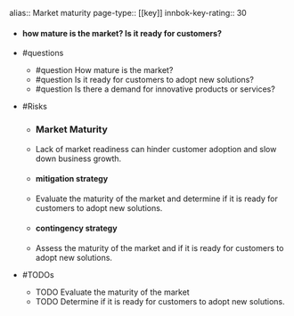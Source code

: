 alias:: Market maturity
page-type:: [[key]]
innbok-key-rating:: 30
- #### how mature is the market? Is it ready for customers?
- #questions
  - #question How mature is the market?
  - #question Is it ready for customers to adopt new solutions?
  - #question Is there a demand for innovative products or services?
- #Risks

  - ### Market Maturity
  - Lack of market readiness can hinder customer adoption and slow down business growth.
  - #### mitigation strategy
  - Evaluate the maturity of the market and determine if it is ready for customers to adopt new solutions.
  - #### contingency strategy
  - Assess the maturity of the market and if it is ready for customers to adopt new solutions.
- #TODOs
  - TODO Evaluate the maturity of the market
  - TODO  Determine if it is ready for customers to adopt new solutions.


